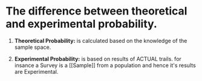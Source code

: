 # The difference between theoretical and experimental probability.

1. **Theoretical Probability:** is calculated based on the knowledge of the sample space.
   
2. **Experimental Probability:** is based on results of ACTUAL trails.
   for insance a Survey is a [[Sample]] from a population and hence it's results are Experimental. 


